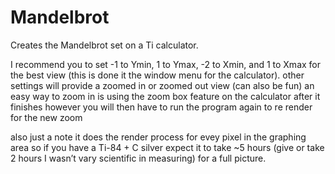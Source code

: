 # Mandelbrot
Creates the Mandelbrot set on a Ti calculator.

I recommend you to set -1 to Ymin, 1 to Ymax, -2 to Xmin, and 1 to Xmax for the best view (this is done it the window menu for the calculator). other settings will provide a zoomed in or zoomed out view (can also be fun) an easy way to zoom in is using the zoom box feature on the calculator after it finishes however you will then have to run the program again to re render for the new zoom

also just a note it does the render process for evey pixel in the graphing area so if you have a Ti-84 + C silver expect it to take ~5 hours (give or take 2 hours I wasn’t vary scientific in measuring) for a full picture. 
